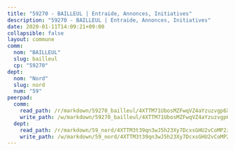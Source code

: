 ```yaml
---
title: "59270 - BAILLEUL | Entraide, Annonces, Initiatives"
description: "59270 - BAILLEUL | Entraide, Annonces, Initiatives"
date: 2020-01-11T14:09:21+09:00
collapsible: false
layout: commune
comm:
  nom: "BAILLEUL"
  slug: bailleul
  cp: "59270"
dept:
  nom: "Nord"
  slug: nord
  num: "59"
peerpad:
  comm:
    read_path: /r/markdown/59270_bailleul/4XTTM71UbosMZFwqVZ4aYzuzvgp6XpoTZiRamAJwhw5nyk6bE
    write_path: /w/markdown/59270_bailleul/4XTTM71UbosMZFwqVZ4aYzuzvgp6XpoTZiRamAJwhw5nyk6bE-K3TgU1LgB4Gdz7pQTRQRRTBMcPTGbGJ4uniWmHK1wcCNse8uSVS88Dy1vyJcKC17Gqj69bx6vStX7VX3R2CQtu6V8oH17hHRhK3FJ2RNvMn5jLxMg957WZhvZCVn9dkfiVFy45cQ
  dept:
    read_path: /r/markdown/59_nord/4XTTM3t39qn3wJ5h23Xy7DcxsGHU2vCoMP2z3iS4TUn3TrtdJ
    write_path: /w/markdown/59_nord/4XTTM3t39qn3wJ5h23Xy7DcxsGHU2vCoMP2z3iS4TUn3TrtdJ-K3TgTuZGkuZqXfr6fpmH7pGsMT6ndvZQMyRDze5QBt7XScLWHoBi246kLoDKpTH2Yo4f3AFSSJqGc2ozvNww7qPLqsDjpvahxCbQ6F5znbfjp6kVgaDcTYc9LyhwSfYuCevnvZUQ
---
```


